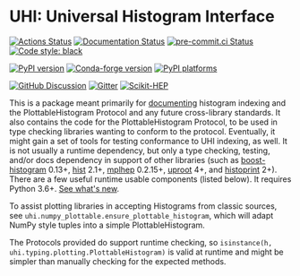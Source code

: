 # UHI: Universal Histogram Interface

[![Actions Status][actions-badge]][actions-link]
[![Documentation Status][rtd-badge]][rtd-link]
[![pre-commit.ci Status][pre-commit-badge]][pre-commit-link]
[![Code style: black][black-badge]][black-link]

[![PyPI version][pypi-version]][pypi-link]
[![Conda-forge version][conda-badge]][conda-link]
[![PyPI platforms][pypi-platforms]][pypi-link]

[![GitHub Discussion][github-discussions-badge]][github-discussions-link]
[![Gitter][gitter-badge]][gitter-link]
[![Scikit-HEP][sk-badge]](https://scikit-hep.org/)


This is a package meant primarily for [documenting][rtd-link] histogram
indexing and the PlottableHistogram Protocol and any future cross-library
standards. It also contains the code for the PlottableHistogram Protocol, to be
used in type checking libraries wanting to conform to the protocol. Eventually,
it might gain a set of tools for testing conformance to UHI indexing, as well.
It is not usually a runtime dependency, but only a type checking, testing,
and/or docs dependency in support of other libraries (such as
[boost-histogram][] 0.13+, [hist][] 2.1+, [mplhep][] 0.2.15+, [uproot][] 4+,
and [histoprint][] 2+).  There are a few useful runtime usable components
(listed below). It requires Python 3.6+. [See what's
new](https://github.com/scikit-hep/uhi/releases).

To assist plotting libraries in accepting Histograms from classic sources, see
`uhi.numpy_plottable.ensure_plottable_histogram`, which will adapt NumPy style
tuples into a simple PlottableHistogram.

The Protocols provided do support runtime checking, so
`isinstance(h, uhi.typing.plotting.PlottableHistogram)` is valid at runtime and
might be simpler than manually checking for the expected methods.

[actions-badge]:            https://github.com/Scikit-HEP/uhi/workflows/CI/badge.svg
[actions-link]:             https://github.com/Scikit-HEP/uhi/actions
[black-badge]:              https://img.shields.io/badge/code%20style-black-000000.svg
[black-link]:               https://github.com/psf/black
[conda-badge]:              https://img.shields.io/conda/vn/conda-forge/uhi
[conda-link]:               https://github.com/conda-forge/uhi-feedstock
[github-discussions-badge]: https://img.shields.io/static/v1?label=Discussions&message=Ask&color=blue&logo=github
[github-discussions-link]:  https://github.com/Scikit-HEP/uhi/discussions
[gitter-badge]:             https://badges.gitter.im/https://github.com/Scikit-HEP/uhi/community.svg
[gitter-link]:              https://gitter.im/https://github.com/Scikit-HEP/uhi/community?utm_source=badge&utm_medium=badge&utm_campaign=pr-badge
[pre-commit-badge]:         https://results.pre-commit.ci/badge/github/scikit-hep/uhi/main.svg
[pre-commit-link]:          https://results.pre-commit.ci/repo/github/309772485
[pypi-link]:                https://pypi.org/project/uhi/
[pypi-platforms]:           https://img.shields.io/pypi/pyversions/uhi
[pypi-version]:             https://badge.fury.io/py/uhi.svg
[rtd-badge]:                https://readthedocs.org/projects/uhi/badge/?version=latest
[rtd-link]:                 https://uhi.readthedocs.io/en/latest/?badge=latest
[sk-badge]:                 https://scikit-hep.org/assets/images/Scikit--HEP-Project-blue.svg

[boost-histogram]:          https://github.com/scikit-hep/boost-histogram
[hist]:                     https://github.com/scikit-hep/hist
[mplhep]:                   https://github.com/scikit-hep/mplhep
[uproot]:                  https://github.com/scikit-hep/uproot4
[histoprint]:               https://github.com/scikit-hep/histoprint
